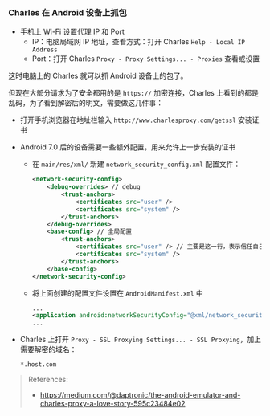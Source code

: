 ### Charles 在 Android 设备上抓包

- 手机上 Wi-Fi 设置代理 IP 和 Port
    - IP：电脑局域网 IP 地址，查看方式：打开 Charles  `Help - Local IP Address`
    - Port：打开 Charles `Proxy - Proxy Settings... - Proxies` 查看或设置

这时电脑上的 Charles 就可以抓 Android 设备上的包了。

但现在大部分请求为了安全都用的是 `https://` 加密连接，Charles 上看到的都是乱码，为了看到解密后的明文，需要做这几件事：

- 打开手机浏览器在地址栏输入 `http://www.charlesproxy.com/getssl` 安装证书

- Android 7.0 后的设备需要一些额外配置，用来允许上一步安装的证书

    - 在 `main/res/xml/` 新建 `network_security_config.xml` 配置文件：

        ``` xml
        <network-security-config>
            <debug-overrides> // debug
                <trust-anchors>
                    <certificates src="user" />
                    <certificates src="system" />
                </trust-anchors>
            </debug-overrides>
            <base-config> // 全局配置
                <trust-anchors>
                    <certificates src="user" /> // 主要是这一行，表示信任自己安装的证书
                    <certificates src="system" />
                </trust-anchors>
            </base-config>
        </network-security-config>
        ```

    - 将上面创建的配置文件设置在 `AndroidManifest.xml` 中

        ``` xml
        ...
        <application android:networkSecurityConfig="@xml/network_security_config">
        ...
        ```

- Charles 上打开 `Proxy - SSL Proxying Settings... - SSL Proxying`，加上需要解密的域名：

    ```
    *.host.com
    ```



> References:
>
> - https://medium.com/@daptronic/the-android-emulator-and-charles-proxy-a-love-story-595c23484e02



